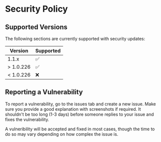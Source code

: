 # Security Policy

## Supported Versions

The following sections are currently supported with security updates:

| Version | Supported          |
| ------- | ------------------ |
|1.1.x    | :white_check_mark: |
|> 1.0.226| :white_check_mark: |
|< 1.0.226| :x:                |

## Reporting a Vulnerability

To report a vulnerability, go to the issues tab and create a new issue. 
Make sure you provide a good explanation with screenshots if required. 
It shouldn't be too long (1-3 days) before someone replies to your issue 
and fixes the vulnerability.


A vulneribility will be accepted and fixed in most cases, though the 
time to do so may vary depending on how complex the issue is. 
